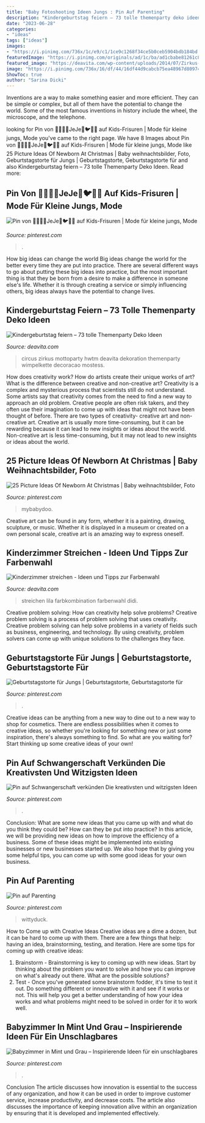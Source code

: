 ```yaml
---
title: "Baby Fotoshooting Ideen Jungs : Pin Auf Parenting"
description: "Kindergeburtstag feiern – 73 tolle themenparty deko ideen"
date: "2023-06-28"
categories:
- "ideas"
tags: ["ideas"]
images:
- "https://i.pinimg.com/736x/1c/e9/c1/1ce9c1268f34ce5b0ceb5904bdb184bd.jpg"
featuredImage: "https://i.pinimg.com/originals/ad/1c/ba/ad1cbabe81261c813d00461ebc874656.jpg"
featured_image: "https://deavita.com/wp-content/uploads/2014/07/Zirkus-Mottoparty-Set-Kinder-Geburtstag-Ideen-Deko-zum-Basteln-wimpelkette.jpeg"
image: "https://i.pinimg.com/736x/16/df/44/16df44d9cabcb75ea48967d809746f2f.jpg"
ShowToc: true
author: "Sarina Dicki"
---
```



Inventions are a way to make something easier and more efficient. They can be simple or complex, but all of them have the potential to change the world. Some of the most famous inventions in history include the wheel, the microscope, and the telephone.

	

		
looking for Pin von 🐝🐞🍀🌳JeJe🦄🐦🦋🐛 auf Kids-Frisuren | Mode für kleine jungs, Mode you've came to the right page. We have 8 Images about Pin von 🐝🐞🍀🌳JeJe🦄🐦🦋🐛 auf Kids-Frisuren | Mode für kleine jungs, Mode like 25 Picture Ideas Of Newborn At Christmas | Baby weihnachtsbilder, Foto, Geburtstagstorte für Jungs | Geburtstagstorte, Geburtstagstorte für and also Kindergeburtstag feiern – 73 tolle Themenparty Deko Ideen. Read more:
		
    
## Pin Von 🐝🐞🍀🌳JeJe🦄🐦🦋🐛 Auf Kids-Frisuren | Mode Für Kleine Jungs, Mode

<img loading=lazy src="https://i.pinimg.com/736x/16/df/44/16df44d9cabcb75ea48967d809746f2f.jpg" onerror="this.onerror=null;this.src='https://tse4.mm.bing.net/th?id=OIP.tvk7juIuBtgioZCuentidQHaJB&amp;pid=15.1';" alt="Pin von 🐝🐞🍀🌳JeJe🦄🐦🦋🐛 auf Kids-Frisuren | Mode für kleine jungs, Mode">

_Source: pinterest.com_

>. 

	

How big ideas can change the world
Big ideas change the world for the better every time they are put into practice. There are several different ways to go about putting these big ideas into practice, but the most important thing is that they be born from a desire to make a difference in someone else's life. Whether it is through creating a service or simply influencing others, big ideas always have the potential to change lives.

    
## Kindergeburtstag Feiern – 73 Tolle Themenparty Deko Ideen

<img loading=lazy src="https://deavita.com/wp-content/uploads/2014/07/Zirkus-Mottoparty-Set-Kinder-Geburtstag-Ideen-Deko-zum-Basteln-wimpelkette.jpeg" onerror="this.onerror=null;this.src='https://tse3.mm.bing.net/th?id=OIP.hRIxAmeRV4mIf2n-Gh1tPgHaMD&amp;pid=15.1';" alt="Kindergeburtstag feiern – 73 tolle Themenparty Deko Ideen">

_Source: deavita.com_

>circus zirkus mottoparty hwtm deavita dekoration themenparty wimpelkette decoracao mostess. 

	

How does creativity work? How do artists create their unique works of art? What is the difference between creative and non-creative art?
Creativity is a complex and mysterious process that scientists still do not understand. Some artists say that creativity comes from the need to find a new way to approach an old problem. Creative people are often risk takers, and they often use their imagination to come up with ideas that might not have been thought of before. There are two types of creativity- creative art and non-creative art. Creative art is usually more time-consuming, but it can be rewarding because it can lead to new insights or ideas about the world. Non-creative art is less time-consuming, but it may not lead to new insights or ideas about the world.

    
## 25 Picture Ideas Of Newborn At Christmas | Baby Weihnachtsbilder, Foto

<img loading=lazy src="https://i.pinimg.com/originals/75/ef/67/75ef67677e472e4578d6c87727ad1784.jpg" onerror="this.onerror=null;this.src='https://tse3.mm.bing.net/th?id=OIP.P-uDzdqG8ZVdOoHhzii81AAAAA&amp;pid=15.1';" alt="25 Picture Ideas Of Newborn At Christmas | Baby weihnachtsbilder, Foto">

_Source: pinterest.com_

>mybabydoo. 

	

Creative art can be found in any form, whether it is a painting, drawing, sculpture, or music. Whether it is displayed in a museum or created on a own personal scale, creative art is an amazing way to express oneself.

    
## Kinderzimmer Streichen - Ideen Und Tipps Zur Farbenwahl

<img loading=lazy src="http://deavita.com/wp-content/uploads/2014/11/Kinderzimmer-streichen-lila-rosa-Farbkombination-Wandbordüren.jpeg" onerror="this.onerror=null;this.src='https://tse2.mm.bing.net/th?id=OIP.zypJsgFwI8i25hwyG4nZXAHaFj&amp;pid=15.1';" alt="Kinderzimmer streichen - Ideen und Tipps zur Farbenwahl">

_Source: deavita.com_

>streichen lila farbkombination farbenwahl didi. 

	

Creative problem solving: How can creativity help solve problems?
Creative problem solving is a process of problem solving that uses creativity. Creative problem solving can help solve problems in a variety of fields such as business, engineering, and technology. By using creativity, problem solvers can come up with unique solutions to the challenges they face.

    
## Geburtstagstorte Für Jungs | Geburtstagstorte, Geburtstagstorte Für

<img loading=lazy src="https://i.pinimg.com/736x/26/3f/bb/263fbbda460923ce4ecabd2ecba1e6ad.jpg" onerror="this.onerror=null;this.src='https://tse4.mm.bing.net/th?id=OIP.DBVkDp7Lvb6xOPg_9PuPEwHaJ3&amp;pid=15.1';" alt="Geburtstagstorte für Jungs | Geburtstagstorte, Geburtstagstorte für">

_Source: pinterest.com_

>. 

	

Creative ideas can be anything from a new way to dine out to a new way to shop for cosmetics. There are endless possibilities when it comes to creative ideas, so whether you're looking for something new or just some inspiration, there's always something to find. So what are you waiting for? Start thinking up some creative ideas of your own!

    
## Pin Auf Schwangerschaft Verkünden Die Kreativsten Und Witzigsten Ideen

<img loading=lazy src="https://i.pinimg.com/originals/ad/1c/ba/ad1cbabe81261c813d00461ebc874656.jpg" onerror="this.onerror=null;this.src='https://tse1.mm.bing.net/th?id=OIP.EQhgkjU8YgiG98q4DMIBkAHaPZ&amp;pid=15.1';" alt="Pin auf Schwangerschaft verkünden Die kreativsten und witzigsten Ideen">

_Source: pinterest.com_

>. 

	

Conclusion: What are some new ideas that you came up with and what do you think they could be? How can they be put into practice?
In this article, we will be providing new ideas on how to improve the efficiency of a business. Some of these ideas might be implemented into existing businesses or new businesses started up. We also hope that by giving you some helpful tips, you can come up with some good ideas for your own business.

    
## Pin Auf Parenting

<img loading=lazy src="https://i.pinimg.com/originals/63/87/29/6387296894d4d23b88c200598764fed6.jpg" onerror="this.onerror=null;this.src='https://tse2.mm.bing.net/th?id=OIP.Rq0a0NgkIsedFvnynH67rgHaKX&amp;pid=15.1';" alt="Pin auf Parenting">

_Source: pinterest.com_

>wittyduck. 

	

How to Come up with Creative Ideas
Creative ideas are a dime a dozen, but it can be hard to come up with them. There are a few things that help: having an idea, brainstorming, testing, and iteration. 
Here are some tips for coming up with creative ideas:

1. Brainstorm - Brainstorming is key to coming up with new ideas. Start by thinking about the problem you want to solve and how you can improve on what's already out there. What are the possible solutions? 
2. Test - Once you've generated some brainstorm fodder, it's time to test it out. Do something different or innovative with it and see if it works or not. This will help you get a better understanding of how your idea works and what problems might need to be solved in order for it to work well. 

    
## Babyzimmer In Mint Und Grau – Inspirierende Ideen Für Ein Unschlagbares

<img loading=lazy src="https://i.pinimg.com/736x/1c/e9/c1/1ce9c1268f34ce5b0ceb5904bdb184bd.jpg" onerror="this.onerror=null;this.src='https://tse1.mm.bing.net/th?id=OIP.EG8jvBq-tKU0ZlhaSqiX2gHaHa&amp;pid=15.1';" alt="Babyzimmer in Mint und Grau – Inspirierende Ideen für ein unschlagbares">

_Source: pinterest.com_

>. 

	

Conclusion
The article discusses how innovation is essential to the success of any organization, and how it can be used in order to improve customer service, increase productivity, and decrease costs. The article also discusses the importance of keeping innovation alive within an organization by ensuring that it is developed and implemented effectively.

